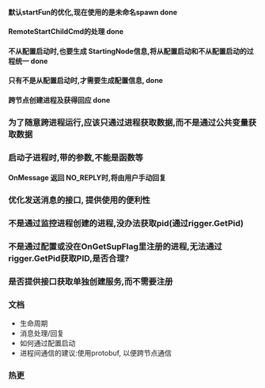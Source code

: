 #### 默认startFun的优化,现在使用的是未命名spawn done
#### RemoteStartChildCmd的处理 done

#### 不从配置启动时,也要生成 StartingNode信息,将从配置启动和不从配置启动的过程统一 done
#### 只有不是从配置启动时,才需要生成配置信息, done
#### 跨节点创建进程及获得回应 done

### 为了随意跨进程运行,应该只通过进程获取数据,而不是通过公共变量获取数据
### 启动子进程时,带的参数,不能是函数等
#### OnMessage 返回 NO_REPLY时,将由用户手动回复

### 优化发送消息的接口, 提供使用的便利性
### 不是通过监控进程创建的进程,没办法获取pid(通过rigger.GetPid)
### 不是通过配置或没在OnGetSupFlag里注册的进程,无法通过rigger.GetPid获取PID,是否合理?
### 是否提供接口获取单独创建服务,而不需要注册

### 文档
+ 生命周期
+ 消息处理/回复
+ 如何通过配置启动
+ 进程间通信的建议:使用protobuf, 以便跨节点通信

### 热更